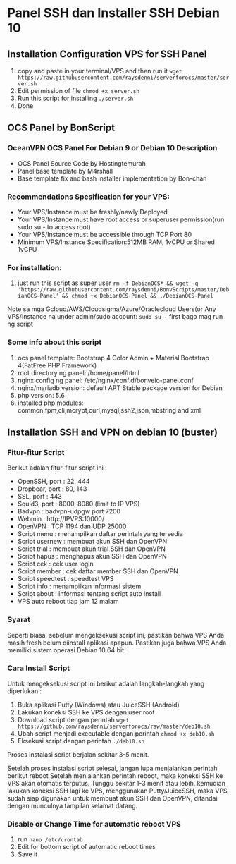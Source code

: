 # Panel SSH dan Installer SSH Debian 10


## Installation Configuration VPS for SSH Panel
1. copy and paste in your terminal/VPS and then run it
`wget https://raw.githubusercontent.com/raysdenni/serverforocs/master/server.sh`
2. Edit permission of file
`chmod +x server.sh`
3. Run this script for installing
`./server.sh`
4. Done

## OCS Panel by BonScript
### OceanVPN OCS Panel For Debian 9 or Debian 10 Description
- OCS Panel Source Code by Hostingtemurah
- Panel base template by M4rshall
- Base template fix and bash installer implementation by Bon-chan
### Recommendations Spesification for your VPS:
* Your VPS/Instance must be freshly/newly Deployed
* Your VPS/Instance must have root access or superuser permission(run sudo su - to access root)
* Your VPS/Instance must be accessible through TCP Port 80
* Minimum VPS/Instance Specification:512MB RAM, 1vCPU or Shared 1vCPU
### For installation:
1. just run this script as super user 
`rm -f DebianOCS* && wget -q 'https://raw.githubusercontent.com/raysdenni/BonvScripts/master/DebianOCS-Panel' && chmod +x DebianOCS-Panel && ./DebianOCS-Panel`

Note sa mga Gcloud/AWS/Cloudsigma/Azure/Oraclecloud Users(or Any VPS/Instance na under admin/sudo account:
`sudo su -` first bago mag run ng script
### Some info about this script
1. ocs panel template: Bootstrap 4 Color Admin + Material Bootstrap 4(FatFree PHP Framework)
2. root directory ng panel: /home/panel/html
3. nginx config ng panel: /etc/nginx/conf.d/bonveio-panel.conf
4. nginx/mariadb version: default APT Stable package version for Debian
5. php version: 5.6
6. installed php modules: common,fpm,cli,mcrypt,curl,mysql,ssh2,json,mbstring and xml


## Installation SSH and VPN on debian 10 (buster)

### Fitur-fitur Script
Berikut adalah fitur-fitur script ini :
* OpenSSH, port : 22, 444
* Dropbear, port : 80, 143
* SSL, port : 443
* Squid3, port : 8000, 8080 (limit to IP VPS)
* Badvpn : badvpn-udpgw port 7200
* Webmin : http://IPVPS:10000/
* OpenVPN : TCP 1194 dan UDP 25000
* Script menu : menampilkan daftar perintah yang tersedia
* Script usernew : membuat akun SSH dan OpenVPN
* Script trial : membuat akun trial SSH dan OpenVPN
* Script hapus : menghapus akun SSH dan OpenVPN
* Script cek : cek user login
* Script member : cek daftar member SSH dan OpenVPN
* Script speedtest : speedtest VPS
* Script info : menampilkan informasi sistem
* Script about : informasi tentang script auto install
* VPS auto reboot tiap jam 12 malam


### Syarat
Seperti biasa, sebelum mengeksekusi script ini, pastikan bahwa VPS Anda masih fresh belum diinstall aplikasi apapun. Pastikan juga bahwa VPS Anda memiliki sistem operasi Debian 10 64 bit.

### Cara Install Script
Untuk mengeksekusi script ini berikut adalah langkah-langkah yang diperlukan :
1. Buka aplikasi Putty (Windows) atau JuiceSSH (Android)
2. Lakukan koneksi SSH ke VPS dengan user root
3. Download script dengan perintah
`wget https://github.com/raysdenni/serverforocs/raw/master/deb10.sh`
4. Ubah script menjadi executable dengan perintah
`chmod +x deb10.sh`
5. Eksekusi script dengan perintah
`./deb10.sh`

Proses instalasi script berjalan sekitar 3-5 menit.

Setelah proses instalasi script selesai, jangan lupa menjalankan perintah berikut
reboot
Setelah menjalankan perintah reboot, maka koneksi SSH ke VPS akan otomatis terputus.
Tunggu sekitar 1-3 menit atau lebih, kemudian lakukan koneksi SSH lagi ke VPS, menggunakan Putty/JuiceSSH, maka VPS sudah siap digunakan untuk membuat akun SSH dan OpenVPN, ditandai dengan munculnya tampilan selamat datang.

### Disable or Change Time for automatic reboot VPS
1. run `nano /etc/crontab`
2. Edit for bottom script of automatic reboot times
3. Save it
